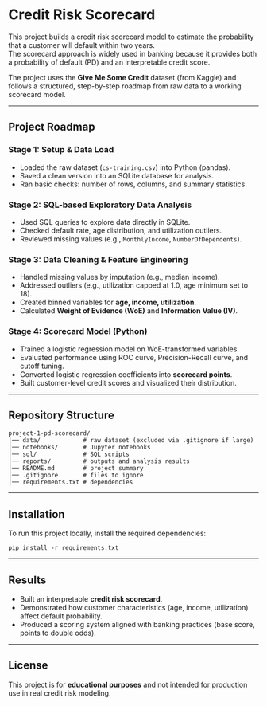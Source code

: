 # Credit Risk Scorecard

This project builds a credit risk scorecard model to estimate the probability that a customer will default within two years.  
The scorecard approach is widely used in banking because it provides both a probability of default (PD) and an interpretable credit score.

The project uses the **Give Me Some Credit** dataset (from Kaggle) and follows a structured, step-by-step roadmap from raw data to a working scorecard model.

---

## Project Roadmap

### Stage 1: Setup & Data Load
- Loaded the raw dataset (`cs-training.csv`) into Python (pandas).
- Saved a clean version into an SQLite database for analysis.
- Ran basic checks: number of rows, columns, and summary statistics.

### Stage 2: SQL-based Exploratory Data Analysis
- Used SQL queries to explore data directly in SQLite.
- Checked default rate, age distribution, and utilization outliers.
- Reviewed missing values (e.g., `MonthlyIncome`, `NumberOfDependents`).

### Stage 3: Data Cleaning & Feature Engineering
- Handled missing values by imputation (e.g., median income).
- Addressed outliers (e.g., utilization capped at 1.0, age minimum set to 18).
- Created binned variables for **age, income, utilization**.
- Calculated **Weight of Evidence (WoE)** and **Information Value (IV)**.

### Stage 4: Scorecard Model (Python)
- Trained a logistic regression model on WoE-transformed variables.
- Evaluated performance using ROC curve, Precision-Recall curve, and cutoff tuning.
- Converted logistic regression coefficients into **scorecard points**.
- Built customer-level credit scores and visualized their distribution.

---

## Repository Structure

```
project-1-pd-scorecard/
│── data/            # raw dataset (excluded via .gitignore if large)
│── notebooks/       # Jupyter notebooks
│── sql/             # SQL scripts
│── reports/         # outputs and analysis results
│── README.md        # project summary
│── .gitignore       # files to ignore
│── requirements.txt # dependencies
```

---

## Installation

To run this project locally, install the required dependencies:

```
pip install -r requirements.txt
```

---

## Results

- Built an interpretable **credit risk scorecard**.
- Demonstrated how customer characteristics (age, income, utilization) affect default probability.
- Produced a scoring system aligned with banking practices (base score, points to double odds).

---

## License

This project is for **educational purposes** and not intended for production use in real credit risk modeling.
